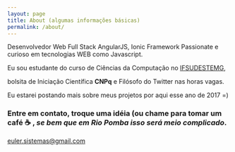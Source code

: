 ```yaml
---
layout: page
title: About (algumas informações básicas)
permalink: /about/
---
```

Desenvolvedor Web Full Stack AngularJS, Ionic Framework Passionate e curioso em tecnologias WEB como Javascript.

Eu sou estudante do curso de Ciências da Computação no [IFSUDESTEMG](https://www.ifsudestemg.edu.br/), 

bolsita de Iniciação Científica **CNPq** e Filósofo do Twitter nas horas vagas.



Eu estarei postando mais sobre meus projetos por aqui esse ano de 2017 =)



### Entre em contato, troque uma idéia (ou chame para tomar um café :coffee: , *se bem que em Rio Pomba isso será meio complicado*.

[euler.sistemas@gmail.com](mailto:euler.sistemas@gmail.com)
